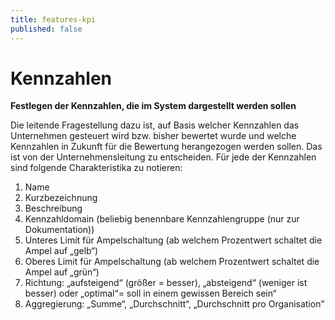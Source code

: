 ```yaml
---
title: features-kpi
published: false
---
```


# Kennzahlen

**Festlegen der Kennzahlen, die im System dargestellt werden sollen**

Die leitende Fragestellung dazu ist, auf Basis welcher Kennzahlen das Unternehmen gesteuert wird bzw. bisher bewertet wurde und welche Kennzahlen in Zukunft für die Bewertung herangezogen werden sollen. Das ist von der Unternehmensleitung zu entscheiden. Für jede der Kennzahlen sind folgende Charakteristika zu notieren:

1. Name
2. Kurzbezeichnung
3. Beschreibung
4. Kennzahldomain (beliebig benennbare Kennzahlengruppe (nur zur Dokumentation))
5. Unteres Limit für Ampelschaltung (ab welchem Prozentwert schaltet die Ampel auf „gelb“)
6. Oberes Limit für Ampelschaltung (ab welchem Prozentwert schaltet die Ampel auf „grün“)
7. Richtung: „aufsteigend“ (größer = besser), „absteigend“ (weniger ist besser) oder „optimal“= soll in einem gewissen Bereich sein“
8. Aggregierung: „Summe“, „Durchschnitt“, „Durchschnitt pro Organisation”
